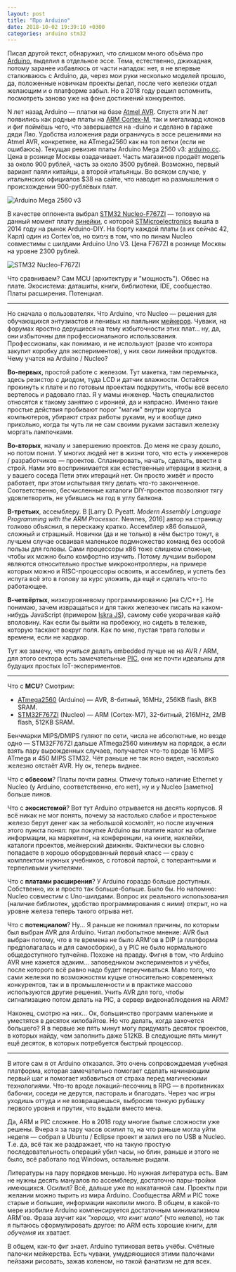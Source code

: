 ```yaml
---
layout: post
title: "Про Arduino"
date: 2018-10-02 19:39:10 +0300
categories: arduino stm32
---
```

Писал другой текст, обнаружил, что слишком много объёма про [Arduino](https://en.wikipedia.org/wiki/Arduino), выделил в отдельное эссе. Тема, естественно, джихадная, потому заранее избавлюсь от части нападок: нет, я не впервые сталкиваюсь с Arduino, да, через мои руки несколько моделей прошло, да, положенные новичкам проекты делал, после чего железки отдал желающим и о платформе забыл. Но в 2018 году решил вспомнить, посмотреть заново уже на фоне достижений конкурентов.

N лет назад Arduino — платки на базе [Atmel AVR](https://en.wikipedia.org/wiki/AVR_microcontrollers). Спустя эти N лет появились как родные платы на [ARM Cortex-M](https://en.wikipedia.org/wiki/ARM_Cortex-M), так и мегалиард клонов и фиг поймёшь чего, что завершается на -duino и сделано в гараже дяди Ляо. Удобства изложения ради ограничусь в эссе решениями на Atmel AVR, конкретнее, на ATmega2560 как на топ ветки (если не ошибаюсь). Текущая ревизия платы Arduino Mega 2560 v3: [arduino.cc](https://store.arduino.cc/usa/arduino-mega-2560-rev3). Цена в рознице Москвы озадачивает. Часть магазинов продаёт модель за около 900 рублей, часть за около 3500 рублей. Возможно, первый вариант паяли китайцы, а второй итальянцы. Во всяком случае, у итальянских официалов $38 на сайте, что наводит на размышления о происхождении 900-рублёвых плат.

![Arduino Mega 2560 v3](/assets/images/a000067_featured_1_.jpg "Arduino Mega 2560 v3")

В качестве оппонента выбрал [STM32 Nucleo-F767ZI](https://www.st.com/en/evaluation-tools/nucleo-f767zi.html) — топовую на данный момент плату [линейки](https://www.st.com/en/evaluation-tools/stm32-mcu-nucleo.html), с которой [STMicroelectronics](https://en.wikipedia.org/wiki/STMicroelectronics) вышла в 2014 году на рынок Arduino-DIY. На борту каждой платы (а их сейчас 42, Карл) один из Cortex'ов, но צימעס‏‎ в том, что по пинам Nucleo совместимы с шилдами Arduino Uno V3. Цена F767ZI в рознице Москвы на уровне 2300 рублей.

![STM32 Nucleo-F767ZI](/assets/images/nucleo-f767zi.png "STM32 Nucleo-F767ZI")

Что сравниваем? Сам MCU (архитектуру и "мощность"). Обвес на плате. Экосистема: даташиты, книги, библиотеки, IDE, сообщество. Платы расширения. Потенциал.

---

Но сначала о пользователях. Что Arduino, что Nucleo — решения для обучающихся энтузиастов и ленивых на паяльник [мейкеров](https://en.wikipedia.org/wiki/Maker_culture). Чуваки, на форумах яростно дерущиеся на тему избыточности этих плат... ну, да, они избыточны для профессионального использования. Профессионалы, как понимаю, и не используют (разве что контора закупит коробку для экспериментов), у них свои линейки продуктов. Чему учатся на Arduino / Nucleo?

**Во-первых**, простой работе с железом. Тут макетка, там перемычка, здесь резистор с диодом, туда LCD и датчик влажности. Остаётся прокинуть к плате и по готовым проектам подкрутить, чтобы всё весело вертелось и радовало глаз. Я у мамы инженер. Часть специалистов относятся к такому занятию с иронией, да и напрасно. Именно такие простые действия пробивают порог "магии" внутри корпуса компьютеров, убирают страх работы руками, ну и вообще дико прикольно, когда ты чуть ли не сам своими руками заставил железку моргать лампочками.

**Во-вторых**, началу и завершению проектов. До меня не сразу дошло, но потом понял. У многих людей нет в жизни того, что есть у инженеров / разработчиков — проектов. Спланировать, начать, сделать, ввести в строй. Нами это воспринимается как естественные итерации в жизни, а у вашего соседа Пети этих итераций нет. Он просто живёт и просто работает, при этом испытывая тягу делать что-то законченное. Соответственно, бесчисленные каталоги DIY-проектов позволяют тягу удовлетворить, не убившись на год в углу балкона.

**В-третьих**, ассемблеру. В [Larry D. Pyeatt. *Modern Assembly Language Programming with the ARM Processor*. Newnes, 2016] автор на страницу толково объяснил, я перескажу кратко. Ассемблер x86 большой, сложный и страшный. Новички (да и не только) в нём быстро тонут, в лучшем случае осваивая маленькое подмножество команд без особой пользы для головы. Сами процессоры x86 тоже слишком сложные, чтобы их можно было комфортно изучить. Потому лучшим выбором являются относительно простые микроконтроллеры, на примере которых можно и RISC-процессоры освоить, и ассемблер, и успеть без испуга всё это в голову за курс уложить, да ещё и сделать что-то работающее.

**В-четвёртых**, низкоуровневому программированию [на C/C++]. Не понимаю, зачем извращаться и для таких железочек писать на каком-нибудь JavaScript (примером [Iskra JS](http://wiki.amperka.ru/js:iskra_js)), самому себе укорачивая кайф вполовину. Как если бы выйти на пробежку, но сидеть в тележке, которую таскают вокруг поля. Как по мне, пустая трата головы и времени, если не хардкор.

Тут же замечу, что *учиться* делать embedded лучше не на AVR / ARM, для этого сектора есть замечательные [PIC](https://en.wikipedia.org/wiki/PIC_microcontrollers), они же почти идеальны для будущих простых IoT-экспериментов.

---

Что с **MCU**? Смотрим:
* [ATmega2560](https://www.microchip.com/wwwproducts/en/ATmega2560) (Arduino) — AVR, 8-битный, 16MHz, 256KB flash, 8KB SRAM.
* [STM32F767ZI](https://www.st.com/en/microcontrollers/stm32f767zi.html) (Nucleo) — ARM (Cortex-M7), 32-битный, 216MHz, 2MB flash, 512KB SRAM.

Бенчмарки MIPS/DMIPS гуляют по сети, числа не абсолютные, но везде одно — STM32F767ZI дальше ATmega2560 минимум на порядок, а если взять пару вырожденных случаев, получается что-то вроде 16 MIPS ATmega и 450 MIPS STM32. Чёт раньше не так ясно видел, насколько железно отстаёт AVR. Ну ок, теперь виднее.

Что с **обвесом**? Платы почти равны. Отмечу только наличие Ethernet у Nucleo (у Arduino, соответственно, его нет), ну и у Nucleo [заметно] больше пинов.

Что с **экосистемой**? Вот тут Arduino отрывается на десять корпусов. Я всё никак не мог понять, почему за настолько слабое и простенькое железо берут денег как за небольшой космолёт, но после изучения этого пункта понял: при покупке Arduino вы платите налог на обилие информации, на маркетинг, на конференции, на книги, наклейки, каталоги проектов, мейкерский движняк. Фактически вы словно попадаете в хорошо оборудованный первый класс — сразу с комплектом нужных учебников, с готовой партой, с толерантными и терпеливыми учителями.

Что с **платами расширения**? У Arduino гораздо больше доступных. Собственно, их и просто так больше-больше. Было бы. Но напомню: Nucleo совместим с Uno-шилдами. Вопрос их реального использования (наличие библиотек, удобство программирования с ними) открыт, но на уровне железа теперь такого отрыва нет.

Что с **потенциалом**? Ну... Я раньше не понимал причины, по которым был выбран AVR для Arduino. Читал любопытное мнение: AVR был выбран потому, что в те времена не было ARM'ов в DIP (а платформа предполагалась и для самосборки), а у PIC не было нормального общедоступного тулчейна. Похоже на правду. Фигня в том, что Arduino AVR мне кажется эдаким... заповедником экспериментов и учёбы, после которого всё равно надо будет переучиваться. Мало того, что сами железки по возможностям куцые относительно современных конкурентов, так и в промышленности и в практике массово используются другие решения. Учить AVR для того, чтобы сигнализацию потом делать на PIC, а сервер видеонаблюдения на ARM?

Наконец, смотрю на них... Ок, большинство программ маленькие и уместятся в десяток килобайтов. Но что делать, когда захочется большего? Я в первые же пять минут могу придумать десяток проектов, в которых найду, чем заполнить даже 512KB. В следующие пять минут ещё десяток, в которых потребуется быстрый процессор.

---

В итоге сам я от Arduino отказался. Это очень сопровождаемая учебная платформа, которая замечательно помогает сделать начинающим первый шаг и помогает избавиться от страха перед магическими технологиями. Что-то вроде локаций-песочниц в RPG — в противниках бабочки, соседи не дерутся, пастораль и благодать. Через час игры уходишь оттуда и не возвращаешься, выбросив тонкую рубашку первого уровня и прутик, что выдали вместо меча.

Да, ARM и PIC сложнее. Но в 2018 году многие былые сложности уже решены. Вчера я за пару часов осилил то, на что раньше могла уйти неделя — собрал в Ubuntu / Eclipse проект и залил его по USB в Nucleo. Т.е. да, всё так же раздражает, что на такую простую последовательность операций убил часы, но блин, раньше и этого не было, всё работало под Windows, остальные рыдали.

Литературы на пару порядков меньше. Но нужная литература есть. Вам не нужны десять мануалов по ассемблеру, достаточно пары-тройки имеющихся. Осилил? Всё, дальше уже по накатанной сам. Проекты при желании можно тырить из мира Arduino. Сообщества ARM и PIC тоже старые и большие, информации накопили много. В общем, в какой-то мере изобилие Arduino компенсируется достаточным минимализмом ARM'ов. Фраза звучит как *"хорошо, что книг мало"* (что нелепо), но так я пытаюсь сформулировать другое: по ARM есть хорошие книги, для *обучения* их хватает.

В общем, как-то фиг знает. Arduino тупиковая ветвь учёбы. Счётные палочки мейкерства. Есть чуваки, умудряющиеся этими палочками пейзажи рисовать, зажав коленом, но такой фанатизм не для всех.
